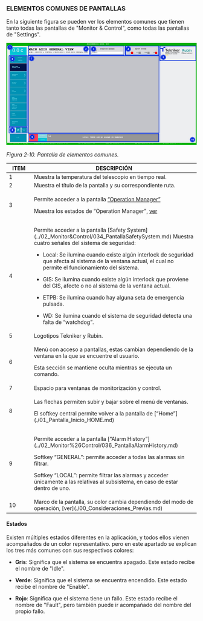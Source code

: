 ### ELEMENTOS COMUNES DE PANTALLAS

En la siguiente figura se pueden ver los elementos comunes que tienen tanto todas las pantallas de "Monitor & Control",
como todas las pantallas de "Settings".

![Pantalla de elementos comunes](../Resources/media/image017.png)

*Figura 2‑10. Pantalla de elementos comunes.*

<table>
  <colgroup>
    <col style="width: 13%" />
    <col style="width: 86%" />
  </colgroup>
  <thead>
    <tr class="header">
      <th>ITEM</th>
      <th>DESCRIPCIÓN</th>
    </tr>
  </thead>
  <tbody>
    <tr class="odd">
      <td>1</td>
      <td>Muestra la temperatura del telescopio en tiempo real.</td>
    </tr>
    <tr class="even">
      <td>2</td>
      <td>Muestra el título de la pantalla y su correspondiente ruta.</td>
    </tr>
    <tr class="odd">
      <td>3</td>
      <td>
        <p>
          Permite acceder a la pantalla <a href="../02_Monitor&Control/035_PantallaOperationManager.md">“Operation
          Manager”</a>
        </p>
        <p>
          Muestra los estados de “Operation Manager”, <a href="./03_Elementos_Comunes_de_Pantallas.md/#estados">ver</a>
        </p>
      </td>
    </tr>
    <tr class="even">
      <td>4</td>
      <td>
        <p>
          Permite acceder a la pantalla [Safety System](../02_Monitor&Control/034_PantallaSafetySystem.md) Muestra
          cuatro señales del sistema de seguridad:
        </p>
        <ul>
          <li>
            <p>
              Local: Se ilumina cuando existe algún interlock de seguridad que
              afecta al sistema de la ventana actual, el cual no permite el
              funcionamiento del sistema.
            </p>
          </li>
          <li>
            <p>
              GIS: Se ilumina cuando existe algún interlock que proviene del
              GIS, afecte o no al sistema de la ventana actual.
            </p>
          </li>
          <li>
            <p>
              ETPB: Se ilumina cuando hay alguna seta de emergencia pulsada.
            </p>
          </li>
          <li>
            <p>
              WD: Se ilumina cuando el sistema de seguridad detecta una falta de
              “watchdog”.
            </p>
          </li>
        </ul>
      </td>
    </tr>
    <tr class="odd">
      <td>5</td>
      <td>Logotipos Tekniker y Rubin.</td>
    </tr>
    <tr class="even">
      <td>6</td>
      <td>
        <p>
          Menú con acceso a pantallas, estas cambian dependiendo de la ventana
          en la que se encuentre el usuario.
        </p>
        <p>Esta sección se mantiene oculta mientras se ejecuta un comando.</p>
      </td>
    </tr>
    <tr class="odd">
      <td>7</td>
      <td>Espacio para ventanas de monitorización y control.</td>
    </tr>
    <tr class="even">
      <td>8</td>
      <td>
        <p>Las flechas permiten subir y bajar sobre el menú de ventanas.</p>
        <p>
          El softkey central permite volver a la pantalla de
          [“Home”](./01_Pantalla_Inicio_HOME.md)
        </p>
      </td>
    </tr>
    <tr class="odd">
      <td>9</td>
      <td>
        <p>
          Permite acceder a la pantalla [“Alarm
          History”](../02_Monitor%26Control/036_PantallaAlarmHistory.md)
        </p>
        <p>
          Softkey “GENERAL”: permite acceder a todas las alarmas sin filtrar.
        </p>
        <p>
          Softkey “LOCAL”: permite filtrar las alarmas y acceder únicamente a
          las relativas al subsistema, en caso de estar dentro de uno.
        </p>
      </td>
    </tr>
    <tr class="even">
      <td>10</td>
      <td>
        Marco de la pantalla, su color cambia dependiendo del modo de operación,
        [ver](./00_Consideraciones_Previas.md)
      </td>
    </tr>
  </tbody>
</table>

#### Estados

Existen múltiples estados diferentes en la aplicación, y todos ellos vienen acompañados de un color representativo. pero
en este apartado se explican los tres más comunes con sus respectivos colores:

- **Gris**: Significa que el sistema se encuentra apagado. Este estado recibe el nombre de "Idle".

- **Verde**: Significa que el sistema se encuentra encendido. Este estado recibe el nombre de "Enable".

- **Rojo**: Significa que el sistema tiene un fallo. Este estado recibe el nombre de "Fault", pero también puede ir
  acompañado del nombre del propio fallo.
